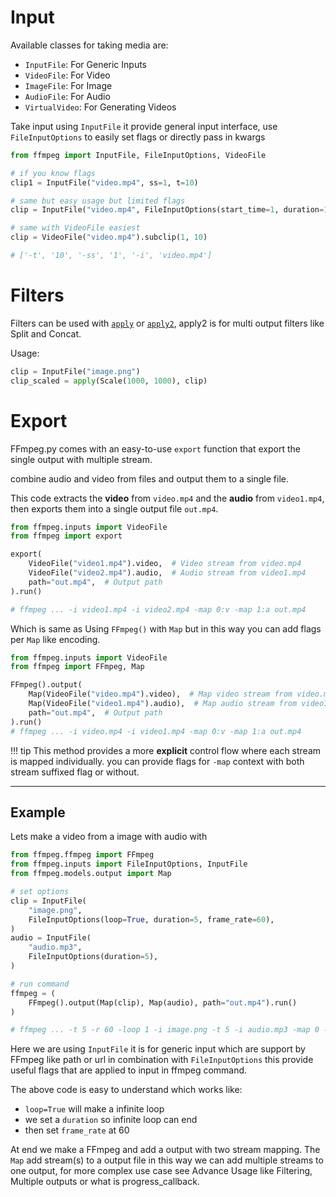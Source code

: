 # Input

Available classes for taking media are:

- `InputFile`: For Generic Inputs
- `VideoFile`: For Video
- `ImageFile`: For Image
- `AudioFile`: For Audio
- `VirtualVideo`: For Generating Videos

Take input using `InputFile` it provide general input interface, use `FileInputOptions` to easily set flags or directly pass in kwargs

```python
from ffmpeg import InputFile, FileInputOptions, VideoFile

# if you know flags
clip1 = InputFile("video.mp4", ss=1, t=10)

# same but easy usage but limited flags
clip = InputFile("video.mp4", FileInputOptions(start_time=1, duration=10))

# same with VideoFile easiest
clip = VideoFile("video.mp4").subclip(1, 10)

# ['-t', '10', '-ss', '1', '-i', 'video.mp4']
```

# Filters

Filters can be used with [`apply`](/ffmpeg.py/api/#ffmpeg.filters.apply) or [`apply2`](/ffmpeg.py/api/#ffmpeg.filters.apply2), apply2 is for multi output filters like Split and Concat.

Usage:

```py
clip = InputFile("image.png")
clip_scaled = apply(Scale(1000, 1000), clip)

```

# Export

FFmpeg.py comes with an easy-to-use `export` function that export the single output with multiple stream.

combine audio and video from files and output them to a single file.

This code extracts the **video** from `video.mp4` and the **audio** from `video1.mp4`, then exports them into a single output file `out.mp4`.

```py
from ffmpeg.inputs import VideoFile
from ffmpeg import export

export(
    VideoFile("video1.mp4").video,  # Video stream from video.mp4
    VideoFile("video2.mp4").audio,  # Audio stream from video1.mp4
    path="out.mp4",  # Output path
).run()

# ffmpeg ... -i video1.mp4 -i video2.mp4 -map 0:v -map 1:a out.mp4
```

Which is same as Using `FFmpeg()` with `Map` but in this way you can add flags per `Map` like encoding.

```py
from ffmpeg.inputs import VideoFile
from ffmpeg import FFmpeg, Map

FFmpeg().output(
    Map(VideoFile("video.mp4").video),  # Map video stream from video.mp4
    Map(VideoFile("video1.mp4").audio),  # Map audio stream from video1.mp4
    path="out.mp4",  # Output path
).run()
# ffmpeg ... -i video.mp4 -i video1.mp4 -map 0:v -map 1:a out.mp4
```

!!! tip
This method provides a more **explicit** control flow where each stream is mapped individually. you can provide flags for `-map` context with both stream suffixed flag or without.

---

## Example

Lets make a video from a image with audio with

```py
from ffmpeg.ffmpeg import FFmpeg
from ffmpeg.inputs import FileInputOptions, InputFile
from ffmpeg.models.output import Map

# set options
clip = InputFile(
    "image.png",
    FileInputOptions(loop=True, duration=5, frame_rate=60),
)
audio = InputFile(
    "audio.mp3",
    FileInputOptions(duration=5),
)

# run command
ffmpeg = (
    FFmpeg().output(Map(clip), Map(audio), path="out.mp4").run()
)

# ffmpeg ... -t 5 -r 60 -loop 1 -i image.png -t 5 -i audio.mp3 -map 0 -map 1 out.mp4
```

Here we are using `InputFile` it is for generic input which are support by FFmpeg like path or url in combination with `FileInputOptions`
this provide useful flags that are applied to input in ffmpeg command.

The above code is easy to understand which works like:

- `loop=True` will make a infinite loop
- we set a `duration` so infinite loop can end
- then set `frame_rate` at 60

At end we make a FFmpeg and add a output with two stream mapping. The `Map` add stream(s) to a output file in this way we can add multiple streams to one output, for more complex use case see Advance Usage like Filtering, Multiple outputs or what is progress_callback.
